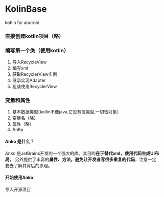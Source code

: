 # KolinBase
kotlin for android
### 直接创建kotlin项目（略）
### 编写第一个类（使用kotlin）
1. 导入RecycleView
2. 编写xml
3. 获取RecyclerView实例
4. 继承实现Adapter
5. 组装使用RecyclerView

### 变量和属性
1. 基本数据类型(kotlin不像java,它没有值类型,一切皆对象）
2. 变量名（略）
3. 属性（略）
4. AnKo
#### Anko 是什么？
Anko 是JetBrains开发的一个强大的库。其目的**在于替代xml，使用代码生成UI布局**， 另外提供了丰富的**属性、方法，避免让开发者写很多重复的代码**，注意一定要去了解其背后的原理。
#### 开始使用Anko
导入开源项目